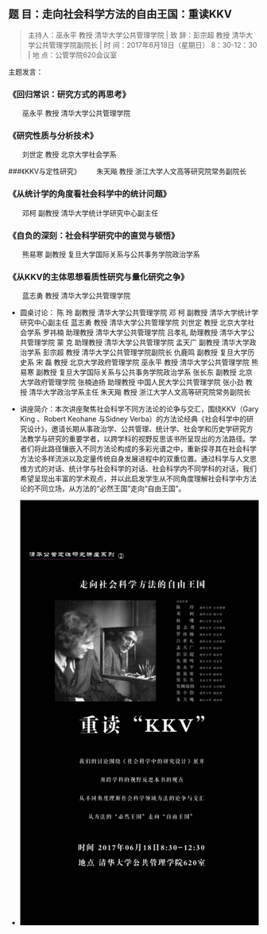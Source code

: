 ## 题  目：走向社会科学方法的自由王国：重读KKV
>主持人：巫永平 教授 清华大学公共管理学院 | 致  辞：彭宗超 教授 清华大学公共管理学院副院长 | 时  间：2017年6月18日（星期日） 8：30-12：30 | 地  点：公管学院620会议室
 
主题发言：

### 《回归常识：研究方式的再思考》
　　巫永平 教授 清华大学公共管理学院
 
### 《研究性质与分析技术》
　　刘世定 教授 北京大学社会学系
 
###《KKV与定性研究》
　　朱天飚 教授 浙江大学人文高等研究院常务副院长
 
### 《从统计学的角度看社会科学中的统计问题》
　　邓柯 副教授 清华大学统计学研究中心副主任
 
### 《自负的深刻：社会科学研究中的直觉与顿悟》
　　熊易寒 副教授 复旦大学国际关系与公共事务学院政治学系
 
### 《从KKV的主体思想看质性研究与量化研究之争》
　　蓝志勇 教授 清华大学公共管理学院
 
* 圆桌讨论：
陈  玲 副教授 清华大学公共管理学院
邓  柯 副教授 清华大学统计学研究中心副主任
蓝志勇 教授 清华大学公共管理学院
刘世定 教授 北京大学社会学系
罗祎楠 助理教授 清华大学公共管理学院
吕孝礼 助理教授 清华大学公共管理学院
蒙  克 助理教授 清华大学公共管理学院
孟天广 副教授 清华大学政治学系
彭宗超 教授 清华大学公共管理学院副院长
仇鹿鸣 副教授 复旦大学历史系
宋  磊 教授 北京大学政府管理学院
巫永平 教授 清华大学公共管理学院
熊易寒 副教授 复旦大学国际关系与公共事务学院政治学系
张长东 副教授 北京大学政府管理学院
张楠迪扬 助理教授 中国人民大学公共管理学院
张小劲 教授  清华大学政治学系主任
朱天飚 教授 浙江大学人文高等研究院常务副院长
 
* 讲座简介：本次讲座聚焦社会科学不同方法论的论争与交汇，围绕KKV（Gary King 、Robert Keohane 与Sidney Verba）的方法论经典《社会科学中的研究设计》，邀请长期从事政治学、公共管理、统计学、社会学和历史学研究方法教学与研究的重要学者，以跨学科的视野反思该书所呈现出的方法路径。学者们将此路径镶嵌入不同方法论构成的多彩光谱之中，重新探寻其在社会科学方法论多样流派以及定量传统自身发展进程中的双重位置。通过科学与人文思维方式的对话、统计学与社会科学的对话、社会科学内不同学科的对话，我们希望呈现出丰富的学术观点，并以此启发学生从不同角度理解社会科学中方法论的不同立场，从方法的“必然王国”走向“自由王国”。

* ![](https://github.com/QihaoTom/Book_Reference_PA/blob/master/KKV/KKV.jpg)
